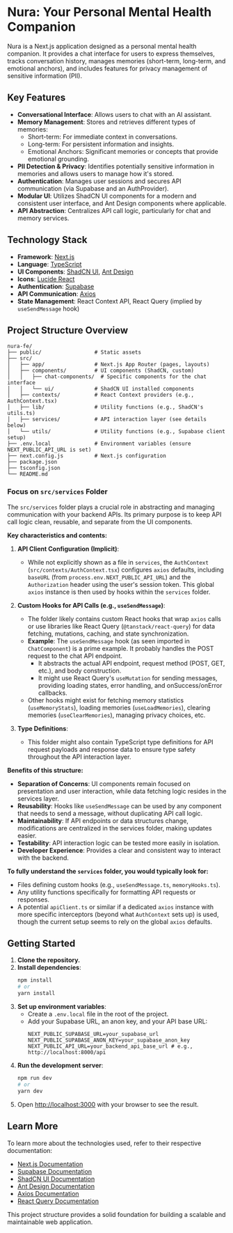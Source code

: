 # Nura: Your Personal Mental Health Companion

Nura is a Next.js application designed as a personal mental health companion. It provides a chat interface for users to express themselves, tracks conversation history, manages memories (short-term, long-term, and emotional anchors), and includes features for privacy management of sensitive information (PII).

## Key Features

- **Conversational Interface**: Allows users to chat with an AI assistant.
- **Memory Management**: Stores and retrieves different types of memories:
  - Short-term: For immediate context in conversations.
  - Long-term: For persistent information and insights.
  - Emotional Anchors: Significant memories or concepts that provide emotional grounding.
- **PII Detection & Privacy**: Identifies potentially sensitive information in memories and allows users to manage how it's stored.
- **Authentication**: Manages user sessions and secures API communication (via Supabase and an AuthProvider).
- **Modular UI**: Utilizes ShadCN UI components for a modern and consistent user interface, and Ant Design components where applicable.
- **API Abstraction**: Centralizes API call logic, particularly for chat and memory services.

## Technology Stack

- **Framework**: [Next.js](https://nextjs.org/)
- **Language**: [TypeScript](https://www.typescriptlang.org/)
- **UI Components**: [ShadCN UI](https://ui.shadcn.com/), [Ant Design](https://ant.design/)
- **Icons**: [Lucide React](https://lucide.dev/)
- **Authentication**: [Supabase](https://supabase.io/)
- **API Communication**: [Axios](https://axios-http.com/)
- **State Management**: React Context API, React Query (implied by `useSendMessage` hook)

## Project Structure Overview

```
nura-fe/
├── public/                 # Static assets
├── src/
│   ├── app/                # Next.js App Router (pages, layouts)
│   ├── components/         # UI components (ShadCN, custom)
│   │   ├── chat-components/  # Specific components for the chat interface
│   │   └── ui/             # ShadCN UI installed components
│   ├── contexts/           # React Context providers (e.g., AuthContext.tsx)
│   ├── lib/                # Utility functions (e.g., ShadCN's utils.ts)
│   ├── services/           # API interaction layer (see details below)
│   └── utils/              # Utility functions (e.g., Supabase client setup)
├── .env.local              # Environment variables (ensure NEXT_PUBLIC_API_URL is set)
├── next.config.js          # Next.js configuration
├── package.json
├── tsconfig.json
└── README.md
```

### Focus on `src/services` Folder

The `src/services` folder plays a crucial role in abstracting and managing communication with your backend APIs. Its primary purpose is to keep API call logic clean, reusable, and separate from the UI components.

**Key characteristics and contents:**

1.  **API Client Configuration (Implicit)**:

    - While not explicitly shown as a file in `services`, the `AuthContext` (`src/contexts/AuthContext.tsx`) configures `axios` defaults, including `baseURL` (from `process.env.NEXT_PUBLIC_API_URL`) and the `Authorization` header using the user's session token. This global `axios` instance is then used by hooks within the `services` folder.

2.  **Custom Hooks for API Calls (e.g., `useSendMessage`)**:

    - The folder likely contains custom React hooks that wrap `axios` calls or use libraries like React Query (`@tanstack/react-query`) for data fetching, mutations, caching, and state synchronization.
    - **Example**: The `useSendMessage` hook (as seen imported in `ChatComponent`) is a prime example. It probably handles the POST request to the chat API endpoint.
      - It abstracts the actual API endpoint, request method (POST, GET, etc.), and body construction.
      - It might use React Query's `useMutation` for sending messages, providing loading states, error handling, and onSuccess/onError callbacks.
    - Other hooks might exist for fetching memory statistics (`useMemoryStats`), loading memories (`useLoadMemories`), clearing memories (`useClearMemories`), managing privacy choices, etc.

3.  **Type Definitions**:
    - This folder might also contain TypeScript type definitions for API request payloads and response data to ensure type safety throughout the API interaction layer.

**Benefits of this structure:**

- **Separation of Concerns**: UI components remain focused on presentation and user interaction, while data fetching logic resides in the services layer.
- **Reusability**: Hooks like `useSendMessage` can be used by any component that needs to send a message, without duplicating API call logic.
- **Maintainability**: If API endpoints or data structures change, modifications are centralized in the services folder, making updates easier.
- **Testability**: API interaction logic can be tested more easily in isolation.
- **Developer Experience**: Provides a clear and consistent way to interact with the backend.

**To fully understand the `services` folder, you would typically look for:**

- Files defining custom hooks (e.g., `useSendMessage.ts`, `memoryHooks.ts`).
- Any utility functions specifically for formatting API requests or responses.
- A potential `apiClient.ts` or similar if a dedicated `axios` instance with more specific interceptors (beyond what `AuthContext` sets up) is used, though the current setup seems to rely on the global `axios` defaults.

## Getting Started

1.  **Clone the repository.**
2.  **Install dependencies**:
    ```bash
    npm install
    # or
    yarn install
    ```
3.  **Set up environment variables**:
    - Create a `.env.local` file in the root of the project.
    - Add your Supabase URL, an anon key, and your API base URL:
      ```
      NEXT_PUBLIC_SUPABASE_URL=your_supabase_url
      NEXT_PUBLIC_SUPABASE_ANON_KEY=your_supabase_anon_key
      NEXT_PUBLIC_API_URL=your_backend_api_base_url # e.g., http://localhost:8000/api
      ```
4.  **Run the development server**:
    ```bash
    npm run dev
    # or
    yarn dev
    ```
5.  Open [http://localhost:3000](http://localhost:3000) with your browser to see the result.

## Learn More

To learn more about the technologies used, refer to their respective documentation:

- [Next.js Documentation](https://nextjs.org/docs)
- [Supabase Documentation](https://supabase.io/docs)
- [ShadCN UI Documentation](https://ui.shadcn.com/)
- [Ant Design Documentation](https://ant.design/docs/react/introduce)
- [Axios Documentation](https://axios-http.com/docs/intro)
- [React Query Documentation](https://tanstack.com/query/latest/docs/react/overview)

This project structure provides a solid foundation for building a scalable and maintainable web application.

